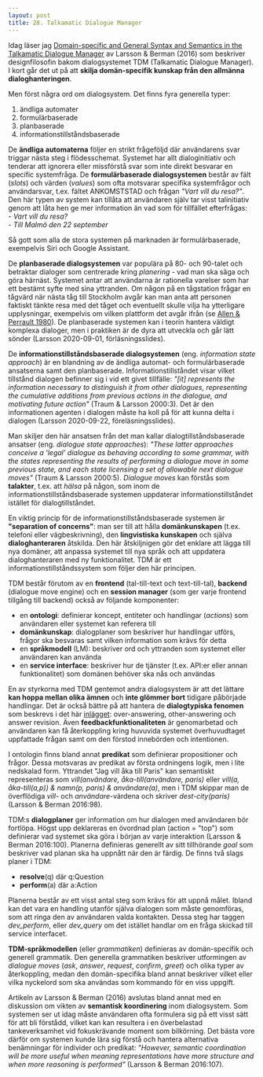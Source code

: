 ```yaml
---
layout: post
title: 28. Talkamatic Dialogue Manager
---
```


Idag läser jag [Domain-specific and General Syntax and Semantics in the Talkamatic Dialogue Manager](http://www.cssp.cnrs.fr/eiss11/eiss11_larsson-and-berman.pdf) av Larsson & Berman (2016) som beskriver designfilosofin bakom dialogsystemet TDM (Talkamatic Dialogue Manager). I kort går det ut på att **skilja domän-specifik kunskap från den allmänna dialoghanteringen**. 

Men först några ord om dialogsystem. Det finns fyra generella typer:<br>
1) ändliga automater<br>
2) formulärbaserade<br>
3) planbaserade<br>
4) informationstillståndsbaserade<br>

De **ändliga automaterna** följer en strikt frågeföljd där användarens svar triggar nästa steg i flödesschemat. Systemet har allt dialoginitiativ och tenderar att ignorera eller missförstå svar som inte direkt besvarar en specific systemfråga. De **formulärbaserade dialogsystemen** består av fält (*slots*) och värden (*values*) som ofta motsvarar specifika systemfrågor och användarsvar, t.ex. fältet ANKOMSTSTAD och frågan *"Vart vill du resa?"*. Den här typen av system kan tillåta att användaren själv tar visst talinitiativ genom att låta hen ge mer information än vad som för tillfället efterfrågas:<br>
*- Vart vill du resa?*<br>
*- Till Malmö den 22 september*

Så gott som alla de stora systemen på marknaden är formulärbaserade, exempelvis Siri och Google Assistant. 

De **planbaserade dialogsystemen** var populära på 80- och 90-talet och betraktar dialoger som centrerade kring *planering* - vad man ska säga och göra härnäst. Systemet antar att användarna är rationella varelser som har ett bestämt syfte med sina yttranden. Om någon på en tågstation frågar en tågvärd när nästa tåg till Stockholm avgår kan man anta att personen faktiskt tänkte resa med det tåget och eventuellt skulle vilja ha ytterligare upplysningar, exempelvis om vilken plattform det avgår ifrån (se [Allen & Perrault 1980](https://nlp.stanford.edu/acvogel/allenperrault.pdf)). De planbaserade systemen kan i teorin hantera väldigt komplexa dialoger, men i praktiken är de dyra att utveckla och går lätt sönder (Larsson 2020-09-01, förläsningsslides).

De **informationstillståndsbaserade dialogsystemen** (eng. *information state approach*) är en blandning av de ändliga automat- och formulärbaserade ansatserna samt den planbaserade. Informationstillståndet visar vilket tillstånd dialogen befinner sig i vid ett givet tillfälle: *"[it] represents the information necessary to distinguish it from other dialogues, representing the cumulative additions from previous actions in the dialogue, and motivating future action"* (Traum & Larsson 2000:3). Det är den informationen agenten i dialogen måste ha koll på för att kunna delta i dialogen (Larsson 2020-09-22, föreläsningsslides).   

Man skiljer den här ansatsen från det man kallar dialogtillståndsbaserade ansatser (eng. *dialogue state approaches*): *"These latter approaches conceive a 'legal' dialogue as behaving according to some grammar, with the states representing the results of performing a dialogue move in some previous state, and each state licensing a set of allowable next dialogue moves"* (Traum & Larsson 2000:5). *Dialogue moves* kan förstås som **talakter**, t.ex. att *hälsa* på någon, som inom de informationstillståndsbaserade systemen uppdaterar informationstillståndet istället för dialogtillståndet. 

En viktig princip för de informationstillståndsbaserade systemen är **"separation of concerns"**: man ser till att hålla **domänkunskapen** (t.ex. telefoni eller vägbeskrivning), den **lingvistiska kunskapen** och själva **dialoghanteraren** åtskilda. Den här åtskiljnigen gör det enklare att lägga till nya domäner, att anpassa systemet till nya språk och att uppdatera dialoghanteraren med ny funktionalitet. TDM är ett informationstillståndssystem som följer den här principen. 

TDM består förutom av en **frontend** (tal-till-text och text-till-tal), **backend** (dialogue move engine) och en **session manager** (som ger varje frontend tillgång till backend) också av följande komponenter:<br>
- en **ontologi**: definierar koncept, entiteter och handlingar (*actions*) som användaren eller systemet kan referera till<br> 
- **domänkunskap**: dialogplaner som beskriver hur handlingar utförs, frågor ska besvaras samt vilken information som krävs för detta<br>  
- en **språkmodell** (LM): beskriver ord och yttranden som systemet eller användaren kan använda<br>
- en **service interface**: beskriver hur de tjänster (t.ex. API:er eller annan funktionalitet) som domänen behöver ska nås och användas<br>

En av styrkorna med TDM gentemot andra dialogsystem är att det lättare **kan hoppa mellan olika ämnen** och **inte glömmer bort** tidigare påbörjade handlingar. Det är också bättre på att hantera de **dialogtypiska fenomen** som beskrevs i det här [inlägget](https://datatjej.github.io/Larsson-(2015)-och-Larsson-(2017)/): over-answering, other-answering och answer revision. Även **feedbackfunktionaliteten** är genomarbetad och användaren kan få återkoppling kring huvuvida systemet överhuvudtaget uppfattade frågan samt om den förstod innebörden och intentionen.

I ontologin finns bland annat **predikat** som definierar propositioner och frågor. Dessa motsvaras av predikat av första ordningens logik, men i lite nedskalad form. Yttrandet "Jag vill åka till Paris" kan semantiskt representeras som *vill(användare, åka-till(användare, paris)* eller *vill(a, åka-till(a,p)) & namn(p, paris) & användare(a)*, men i TDM skippar man de överflödiga *vill*- och *användare*-värdena och skriver *dest-city(paris)* (Larsson & Berman 2016:98). 

TDM:s **dialogplaner** ger information om hur dialogen med användaren bör fortlöpa. Högst upp deklareras en övordnad plan (action = "top") som definierar vad systemet ska göra i början av varje interaktion (Larsson & Berman 2016:100). Planerna definieras generellt av sitt tillhörande *goal* som beskriver vad planan ska ha uppnått när den är färdig. De finns två slags planer i TDM:<br>
- **resolve**(q) där q:Question<br>
- **perform**(a) där a:Action

Planerna består av ett visst antal steg som krävs för att uppnå målet. Ibland kan det vara en handling utanför själva dialogen som måste genomföras, som att ringa den av användaren valda kontakten. Dessa steg har taggen *dev_perform*, eller *dev_query* om det istället handlar om en fråga skickad till service interfacet.

**TDM-språkmodellen** (eller *grammatiken*) definieras av domän-specifik och generell grammatik. Den generella grammatiken beskriver utformingen av *dialogue moves* (*ask*, *answer*, *request*, *confirm*, *greet*) och olika typer av återkoppling, medan den domän-specifika bland annat beskriver vilket eller vilka nyckelord som ska användas som kommando för en viss uppgift.

Artikeln av Larsson & Berman (2016) avslutas bland annat med en diskussion om vikten av **semantisk koordinering** inom dialogsystem. Som systemen ser ut idag måste användaren ofta formulera sig på ett visst sätt för att bli förstådd, vilket kan kan resultera i en överbelastad tankeverksamhet vid fokuskrävande moment som bilkörning. Det bästa vore därför om systemen kunde lära sig förstå och hantera alternativa benämningar för individer och predikat: *"However, semantic coordination will be more useful when meaning representations have more structure and when more reasoning is performed"* (Larsson & Berman 2016:107).
